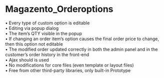 Magazento_Orderoptions
======================
• Every type of custom option is editable <br/>
• Editing via popup dialog <br/>
• The item’s QTY visible in the popup <br/>
• If changing an order item’s option causes the final order price to change, then this
option not editable <br/>
• The modified order updated correctly in both the admin panel and in the customer’s order history in the front-end<br/>
• Ajax should is used<br/>
• No modifications for core files (even template or layout files)<br/>
• Free from other third-party libraries, only built-in Prototype<br/>